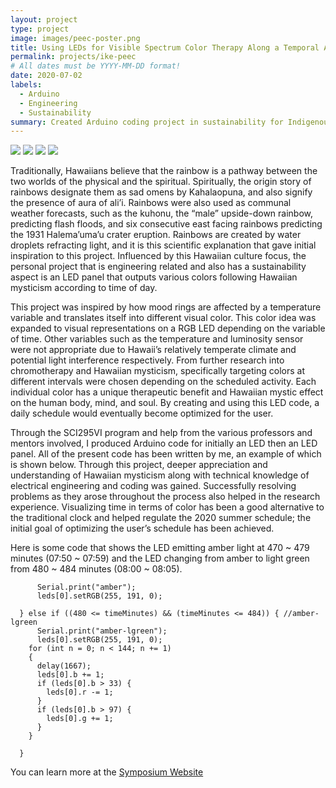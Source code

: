 ```yaml
---
layout: project
type: project
image: images/peec-poster.png
title: Using LEDs for Visible Spectrum Color Therapy Along a Temporal Axis
permalink: projects/ike-peec
# All dates must be YYYY-MM-DD format!
date: 2020-07-02
labels:
  - Arduino
  - Engineering
  - Sustainability
summary: Created Arduino coding project in sustainability for Indigenous Knowledge in Engineering, PEEC II.
---
```


<div class="ui small rounded images">
  <img class="ui image" src="../images/micromouse-robot.png">
  <img class="ui image" src="../images/micromouse-robot-2.jpg">
  <img class="ui image" src="../images/micromouse.jpg">
  <img class="ui image" src="../images/micromouse-circuit.png">
</div>

Traditionally, Hawaiians believe that the rainbow is a pathway between the two worlds of the physical and the spiritual. Spiritually, the origin story of rainbows designate them as sad omens by Kahalaopuna, and also signify the presence of aura of ali’i. Rainbows were also used as communal weather forecasts, such as the kuhonu, the “male” upside-down rainbow, predicting flash floods, and six consecutive east facing rainbows predicting the 1931 Halema’uma’u crater eruption. Rainbows are created by water droplets refracting light, and it is this scientific explanation that gave initial inspiration to this project. Influenced by this Hawaiian culture focus, the personal project that is engineering related and also has a sustainability aspect is an LED panel that outputs various colors following Hawaiian mysticism according to time of day. 

This project was inspired by how mood rings are affected by a temperature variable and translates itself into different visual color. This color idea was expanded to visual representations on a RGB LED depending on the variable of time. Other variables such as the temperature and luminosity sensor were not appropriate due to Hawaii’s relatively temperate climate and potential light interference respectively. From further research into chromotherapy and Hawaiian mysticism, specifically targeting colors at different intervals were chosen depending on the scheduled activity. Each individual color has a unique therapeutic benefit and Hawaiian mystic effect on the human body, mind, and soul. By creating and using this LED code, a daily schedule would eventually become optimized for the user.

Through the SCI295VI program and help from the various professors and mentors involved, I produced Arduino code for initially an LED then an LED panel. All of the present code has been written by me, an example of which is shown below. Through this project, deeper appreciation and understanding of Hawaiian mysticism along with technical knowledge of electrical engineering and coding was gained. Successfully resolving problems as they arose throughout the process also helped in the research experience. Visualizing time in terms of color has been a good alternative to the traditional clock and helped regulate the 2020 summer schedule; the initial goal of optimizing the user’s schedule has been achieved.

Here is some code that shows the LED emitting amber light at 470 ~ 479 minutes (07:50 ~ 07:59) and the LED changing from amber to light green from 480 ~ 484 minutes (08:00 ~ 08:05).

```} else if ((470 <= timeMinutes) && (timeMinutes <= 479)) { //amber
      Serial.print("amber");
      leds[0].setRGB(255, 191, 0);

  } else if ((480 <= timeMinutes) && (timeMinutes <= 484)) { //amber-lgreen
      Serial.print("amber-lgreen");
      leds[0].setRGB(255, 191, 0);
    for (int n = 0; n < 144; n += 1)
    {
      delay(1667);
      leds[0].b += 1;
      if (leds[0].b > 33) {
        leds[0].r -= 1;
      }
      if (leds[0].b > 97) {
        leds[0].g += 1;
      }
    }
      
  }
```

You can learn more at the [Symposium Website](https://sites.google.com/hawaii.edu/2020peeciisymposium/kapcc/kelly-hwang?authuser=0)
